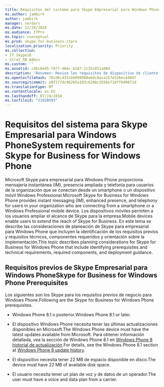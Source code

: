 ```yaml
---
title: Requisitos del sistema para Skype Empresarial para Windows Phone
ms.author: jambirk
author: jambirk
manager: serdars
ms.date: 12/20/2018
ms.audience: ITPro
ms.topic: conceptual
ms.prod: skype-for-business-itpro
localization_priority: Priority
ms.collection:
- IT_Skype16
- Strat_SB_Admin
ms.custom: ''
ms.assetid: c4bc0e45-7877-466c-b187-2c35c851a98d
description: 'Resumen: Revise los requisitos de dispositivo de cliente del sistema durante la planeación de Skype para Business Server.'
ms.openlocfilehash: 78cd6c432cbb098988e6dc0aca157e526ec44847
ms.sourcegitcommit: e9f277dc96265a193c6298c3556ef16ff640071d
ms.translationtype: MT
ms.contentlocale: es-ES
ms.lasthandoff: 07/24/2018
ms.locfileid: "21020593"
---
```

# <a name="system-requirements-for-skype-for-business-for-windows-phone"></a><span data-ttu-id="cdee3-103">Requisitos del sistema para Skype Empresarial para Windows Phone</span><span class="sxs-lookup"><span data-stu-id="cdee3-103">System requirements for Skype for Business for Windows Phone</span></span>
 
 
<span data-ttu-id="cdee3-104">Microsoft Skype para empresarial para Windows Phone proporciona mensajería instantánea (IM), presencia ampliada y telefonía para usuarios de la organización que se conectan desde un smartphone o un dispositivo móvil Windows Professional.</span><span class="sxs-lookup"><span data-stu-id="cdee3-104">Microsoft Skype for Business for Windows Phone provides instant messaging (IM), enhanced presence, and telephony for users in your organization who are connecting from a smartphone or a Windows Professional mobile device.</span></span> <span data-ttu-id="cdee3-105">Los dispositivos móviles permiten a los usuarios ampliar el alcance de Skype para la empresa.</span><span class="sxs-lookup"><span data-stu-id="cdee3-105">Mobile devices enable users to extend the reach of Skype for Business.</span></span> <span data-ttu-id="cdee3-106">En este tema se describe las consideraciones de planeación de Skype para empresarial para Windows Phone que incluyen la identificación de los requisitos previos y requisitos técnicos, componentes requeridos y orientación sobre la implementación.</span><span class="sxs-lookup"><span data-stu-id="cdee3-106">This topic describes planning considerations for Skype for Business for Windows Phone that include identifying prerequisites and technical requirements, required components, and deployment guidance.</span></span>
  
## <a name="skype-for-business-for-windows-phone-prerequisites"></a><span data-ttu-id="cdee3-107">Requisitos previos de Skype Empresarial para Windows Phone</span><span class="sxs-lookup"><span data-stu-id="cdee3-107">Skype for Business for Windows Phone Prerequisites</span></span>

<span data-ttu-id="cdee3-108">Los siguientes son los Skype para los requisitos previos de negocio para Windows Phone.</span><span class="sxs-lookup"><span data-stu-id="cdee3-108">Following are the Skype for Business for Windows Phone prerequisites.</span></span>
  
- <span data-ttu-id="cdee3-109">Windows Phone 8.1 o posterior.</span><span class="sxs-lookup"><span data-stu-id="cdee3-109">Windows Phone 8.1 or later.</span></span>
    
- <span data-ttu-id="cdee3-110">El dispositivo Windows Phone necesita tener las últimas actualizaciones disponibles en Microsoft.</span><span class="sxs-lookup"><span data-stu-id="cdee3-110">The Windows Phone device must have the latest updates available from Microsoft.</span></span> <span data-ttu-id="cdee3-111">Para obtener información detallada, vea la sección de Windows Phone 8.1 en [Windows Phone 8 historial de actualización](https://go.microsoft.com/fwlink/p/?LinkID=281961).</span><span class="sxs-lookup"><span data-stu-id="cdee3-111">For details, see the Windows Phone 8.1 section at [Windows Phone 8 update history](https://go.microsoft.com/fwlink/p/?LinkID=281961).</span></span>
    
- <span data-ttu-id="cdee3-112">El dispositivo necesita tener 22 MB de espacio disponible en disco.</span><span class="sxs-lookup"><span data-stu-id="cdee3-112">The device must have 22 MB of available disk space.</span></span>
    
- <span data-ttu-id="cdee3-113">El usuario necesita tener un plan de voz y de datos de un operador.</span><span class="sxs-lookup"><span data-stu-id="cdee3-113">The user must have a voice and data plan from a carrier.</span></span>
    

